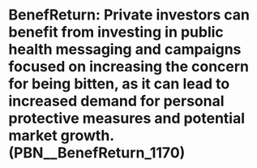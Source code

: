 # BenefReturn: __Private investors can benefit from investing in public health messaging and campaigns focused on increasing the concern for being bitten, as it can lead to increased demand for personal protective measures and potential market growth.__ (PBN__BenefReturn_1170)

